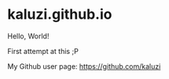 # kaluzi.github.io

Hello, World!

First attempt at this ;P

My Github user page:
https://github.com/kaluzi
